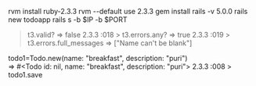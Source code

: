 rvm install ruby-2.3.3
rvm --default use 2.3.3
gem install rails -v 5.0.0
rails new todoapp
rails s -b $IP -b $PORT

> t3.valid?
 => false 
2.3.3 :018 > t3.errors.any?
 => true 
2.3.3 :019 > t3.errors.full_messages
 => ["Name can't be blank"] 
 
  todo1=Todo.new(name: "breakfast", description: "puri")                                                                        
 => #<Todo id: nil, name: "breakfast", description: "puri"> 
2.3.3 :008 > todo1.save